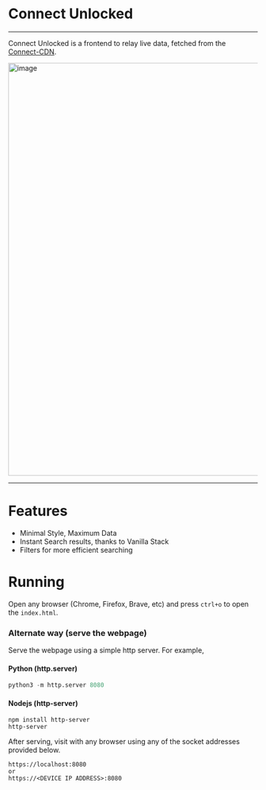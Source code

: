 # Connect Unlocked
---

Connect Unlocked is a frontend to relay live data, fetched from the [Connect-CDN](https://usis-cdn.eniamza.com/connect.json).

<img width="1512" height="832" alt="image" src="https://github.com/user-attachments/assets/e8ad06d0-4b27-40dc-857c-791f9c3fa2e1" />


---

# Features

- Minimal Style, Maximum Data
- Instant Search results, thanks to Vanilla Stack
- Filters for more efficient searching


# Running

Open any browser (Chrome, Firefox, Brave, etc) and press `ctrl+o` to open the `index.html`.

### Alternate way (serve the webpage)

Serve the webpage using a simple http server. For example,

#### Python (http.server)

```python
python3 -m http.server 8080
```

#### Nodejs (http-server)

```
npm install http-server
http-server
```
After serving, visit with any browser using any of the socket addresses provided below.
```
https://localhost:8080
or 
https://<DEVICE IP ADDRESS>:8080
```
